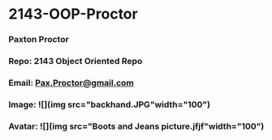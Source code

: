 # 2143-OOP-Proctor
### Paxton Proctor
### Repo: 2143 Object Oriented Repo
### Email: Pax.Proctor@gmail.com
### Image: ![](img src="backhand.JPG"width="100")
### Avatar: ![](img src="Boots and Jeans picture.jfjf"width="100")

